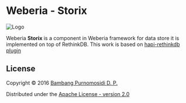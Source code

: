 Weberia - Storix
================

![Logo](public/images/logo-storix.png)

Weberia **Storix** is a component in Weberia framework for data store it is implemented on top of RethinkDB. This work is based on [hapi-rethinkdb plugin](https://github.com/ghostbar/hapi-rethinkdb)

## License

Copyright © 2016 [Bambang Purnomosidi D. P.](http://bpdp.xyz)

Distributed under the [Apache License - version 2.0](http://www.apache.org/licenses/LICENSE-2.0.html)
